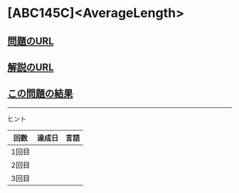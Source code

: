 # \[ABC145C\]\<AverageLength\>

## [問題のURL](https://atcoder.jp/contests/abc145/tasks/abc145_c)

## [解説のURL](https://blog.hamayanhamayan.com/entry/2019/11/16/233917)

## [この問題の結果](https://atcoder.jp/contests/abc145/submissions?f.Task=abc145_c&f.LanguageName=C%2B%2B&f.Status=AC&f.User=)



---

ヒント

| 回数 | 達成日 | 言語 |
| --- | ----- | ---- |
| 1回目 |  |  |
| 2回目 |  |  |
| 3回目 |  |  |

